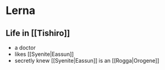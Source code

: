 # Lerna

## Life in [[Tishiro]]

- a doctor
- likes [[Syenite|Eassun]]
- secretly knew [[Syenite|Eassun]] is an [[Rogga|Orogene]]
